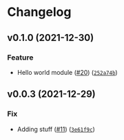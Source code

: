 # Changelog

<!--next-version-placeholder-->

## v0.1.0 (2021-12-30)
### Feature
* Hello world module ([#20](https://github.com/pandalearnstocode/pylib/issues/20)) ([`252a74b`](https://github.com/pandalearnstocode/pylib/commit/252a74b7cbee75f31259501994d6b138e6ce411e))

## v0.0.3 (2021-12-29)
### Fix
* Adding stuff ([#11](https://github.com/pandalearnstocode/pylib/issues/11)) ([`3e61f9c`](https://github.com/pandalearnstocode/pylib/commit/3e61f9cdcd40080efbc044eb09b9123154e8b6da))
